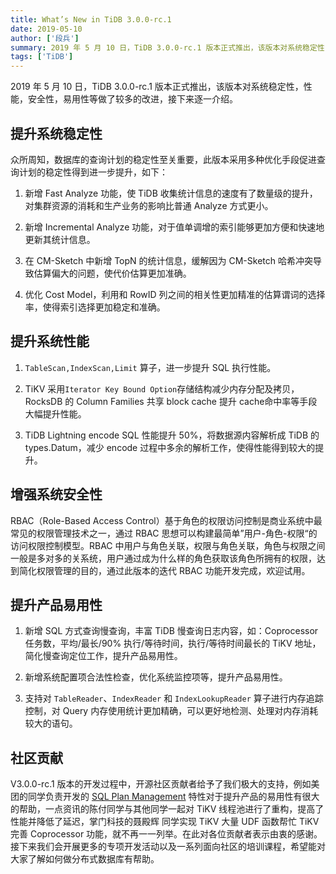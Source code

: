 ```yaml
---
title: What’s New in TiDB 3.0.0-rc.1
date: 2019-05-10
author: ['段兵']
summary: 2019 年 5 月 10 日，TiDB 3.0.0-rc.1 版本正式推出，该版本对系统稳定性，性能，安全性，易用性等做了较多的改进，本文会逐一介绍。
tags: ['TiDB']
---
```



2019 年 5 月 10 日，TiDB 3.0.0-rc.1 版本正式推出，该版本对系统稳定性，性能，安全性，易用性等做了较多的改进，接下来逐一介绍。

## 提升系统稳定性

众所周知，数据库的查询计划的稳定性至关重要，此版本采用多种优化手段促进查询计划的稳定性得到进一步提升，如下：

1. 新增 Fast Analyze 功能，使 TiDB 收集统计信息的速度有了数量级的提升，对集群资源的消耗和生产业务的影响比普通 Analyze 方式更小。

2. 新增 Incremental Analyze 功能，对于值单调增的索引能够更加方便和快速地更新其统计信息。

3. 在 CM-Sketch 中新增 TopN 的统计信息，缓解因为 CM-Sketch 哈希冲突导致估算偏大的问题，使代价估算更加准确。

4. 优化 Cost Model，利用和 RowID 列之间的相关性更加精准的估算谓词的选择率，使得索引选择更加稳定和准确。

## 提升系统性能

1. `TableScan,IndexScan,Limit` 算子，进一步提升 SQL 执行性能。

2. TiKV 采用`Iterator Key Bound Option`存储结构减少内存分配及拷贝，RocksDB 的 Column Families 共享 block cache 提升 cache命中率等手段大幅提升性能。

3. TiDB Lightning encode SQL 性能提升 50%，将数据源内容解析成 TiDB 的 types.Datum，减少 encode 过程中多余的解析工作，使得性能得到较大的提升。

## 增强系统安全性

RBAC（Role-Based Access Control）基于角色的权限访问控制是商业系统中最常见的权限管理技术之一，通过 RBAC 思想可以构建最简单”用户-角色-权限“的访问权限控制模型。RBAC 中用户与角色关联，权限与角色关联，角色与权限之间一般是多对多的关系统，用户通过成为什么样的角色获取该角色所拥有的权限，达到简化权限管理的目的，通过此版本的迭代 RBAC 功能开发完成，欢迎试用。

## 提升产品易用性

1. 新增 SQL 方式查询慢查询，丰富 TiDB 慢查询日志内容，如：Coprocessor 任务数，平均/最长/90% 执行/等待时间，执行/等待时间最长的 TiKV 地址，简化慢查询定位工作，提升产品易用性。

2. 新增系统配置项合法性检查，优化系统监控项等，提升产品易用性。

3. 支持对 `TableReader`、`IndexReader` 和 `IndexLookupReader` 算子进行内存追踪控制，对 Query 内存使用统计更加精确，可以更好地检测、处理对内存消耗较大的语句。

## 社区贡献

V3.0.0-rc.1 版本的开发过程中，开源社区贡献者给予了我们极大的支持，例如美团的同学负责开发的 [SQL Plan Management](https://github.com/pingcap/tidb/projects/19) 特性对于提升产品的易用性有很大的帮助，一点资讯的陈付同学与其他同学一起对 TiKV 线程池进行了重构，提高了性能并降低了延迟，掌门科技的聂殿辉
同学实现 TiKV 大量 UDF 函数帮忙 TiKV 完善 Coprocessor 功能，就不再一一列举。在此对各位贡献者表示由衷的感谢。接下来我们会开展更多的专项开发活动以及一系列面向社区的培训课程，希望能对大家了解如何做分布式数据库有帮助。



